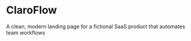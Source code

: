 # ClaroFlow
A clean, modern landing page for a fictional SaaS product that automates team workflows
